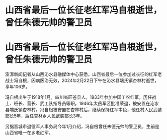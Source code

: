 # 山西省最后一位长征老红军冯自根逝世，曾任朱德元帅的警卫员

# 山西省最后一位长征老红军冯自根逝世，曾任朱德元帅的警卫员

澎湃新闻记者从山西沁水县融媒体中心获悉，山西省最后一位参加过长征的红军老战士冯自根，因病医治无效，2024年2月22日下午在沁水县端氏镇杏林村逝世，享年106岁。

冯自根出生于1918年1月，四川省旺苍县人。1933年参加中国工农红军，历任战士、班长、营长、武工队指导员等职。1946年太岳军区批准荣退，被安置在沁水县端氏镇杏林村。冯自根被安置在杏林村后，继续保持红军本色，他任村人民武装部长5年，后任杏林乡人民武装部长3年。

另据晋城市退役军人事务局今年1月介绍，冯自根曾任朱德元帅的警卫员，生前是山西省唯一在乡老红军。

